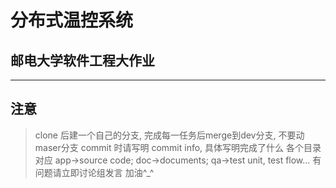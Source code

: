 # 分布式温控系统
## 邮电大学软件工程大作业
---

## **注意**

> clone 后建一个自己的分支, 完成每一任务后merge到dev分支, 不要动maser分支
> commit 时请写明 commit info, 具体写明完成了什么
> 各个目录对应 app->source code; doc->documents; qa->test unit, test flow...
> 有问题请立即讨论组发言
> 加油^_^ 